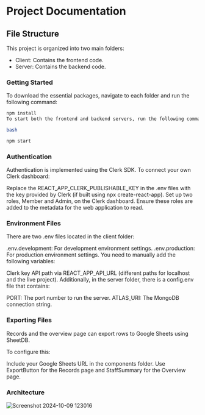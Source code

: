 # Project Documentation

## File Structure

This project is organized into two main folders:

- Client: Contains the frontend code.
- Server: Contains the backend code.

### Getting Started

To download the essential packages, navigate to each folder and run the following command:

```bash
npm install
To start both the frontend and backend servers, run the following command in each folder:

bash

npm start

```
### Authentication
Authentication is implemented using the Clerk SDK. To connect your own Clerk dashboard:

Replace the REACT_APP_CLERK_PUBLISHABLE_KEY in the .env files with the key provided by Clerk (if built using npx create-react-app).
Set up two roles, Member and Admin, on the Clerk dashboard.
Ensure these roles are added to the metadata for the web application to read.
### Environment Files
There are two .env files located in the client folder:

.env.development: For development environment settings.
.env.production: For production environment settings.
You need to manually add the following variables:

Clerk key
API path via REACT_APP_API_URL (different paths for localhost and the live project).
Additionally, in the server folder, there is a config.env file that contains:

PORT: The port number to run the server.
ATLAS_URI: The MongoDB connection string.
### Exporting Files
Records and the overview page can export rows to Google Sheets using SheetDB.

To configure this:

Include your Google Sheets URL in the components folder.
Use ExportButton for the Records page and StaffSummary for the Overview page.
### Architecture



![Screenshot 2024-10-09 123016](https://github.com/user-attachments/assets/990f8dc3-8bfc-44cb-848c-0ca96474a64d)
